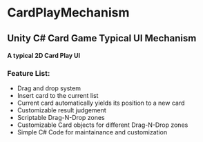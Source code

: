 # CardPlayMechanism
## Unity C# Card Game Typical UI Mechanism


#### A typical 2D Card Play UI


### Feature List:
* Drag and drop system
* Insert card to the current list
* Current card automatically yields its position to a new card
* Customizable result judgement
* Scriptable Drag-N-Drop zones
* Customizable Card objects for different Drag-N-Drop zones
* Simple C# Code for maintainance and customization
